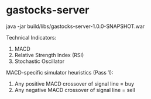 # gastocks-server

java -jar build/libs/gastocks-server-1.0.0-SNAPSHOT.war

Technical Indicators:
1. MACD
2. Relative Strength Index (RSI)
3. Stochastic Oscillator

MACD-specific simulator heuristics (Pass 1):
1. Any positive MACD crossover of signal line = buy
2. Any negative MACD crossover of signal line = sell



